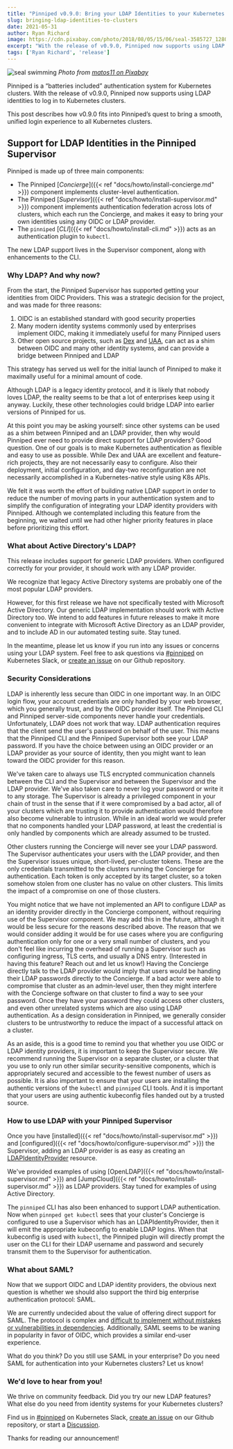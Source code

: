 ```yaml
---
title: "Pinniped v0.9.0: Bring your LDAP Identities to your Kubernetes Clusters"
slug: bringing-ldap-identities-to-clusters
date: 2021-05-31
author: Ryan Richard
image: https://cdn.pixabay.com/photo/2018/08/05/15/06/seal-3585727_1280.jpg
excerpt: "With the release of v0.9.0, Pinniped now supports using LDAP identities to log in to Kubernetes clusters."
tags: ['Ryan Richard', 'release']
---
```


![seal swimming](https://cdn.pixabay.com/photo/2018/08/05/15/06/seal-3585727_1280.jpg)
*Photo from [matos11 on Pixabay](https://pixabay.com/photos/seal-animal-water-hairy-3585727/)*

Pinniped is a “batteries included” authentication system for Kubernetes clusters.
With the release of v0.9.0, Pinniped now supports using LDAP identities to log in to Kubernetes clusters.

This post describes how v0.9.0 fits into Pinniped’s quest to bring a smooth, unified login experience to all Kubernetes clusters.

## Support for LDAP Identities in the Pinniped Supervisor

Pinniped is made up of three main components:
- The Pinniped [_Concierge_]({{< ref "docs/howto/install-concierge.md" >}}) component implements cluster-level authentication.
- The Pinniped [_Supervisor_]({{< ref "docs/howto/install-supervisor.md" >}}) component implements authentication federation
  across lots of clusters, which each run the Concierge, and makes it easy to bring your own identities using any OIDC or LDAP provider.
- The `pinniped` [_CLI_]({{< ref "docs/howto/install-cli.md" >}}) acts as an authentication plugin to `kubectl`.

The new LDAP support lives in the Supervisor component, along with enhancements to the CLI.

### Why LDAP? And why now?

From the start, the Pinniped Supervisor has supported getting your identities from OIDC Providers. This was a strategic
decision for the project, and was made for three reasons:

1. OIDC is an established standard with good security properties
2. Many modern identity systems commonly used by enterprises implement OIDC, making it immediately useful for many Pinniped users
3. Other open source projects, such as [Dex](https://dexidp.io) and [UAA](https://github.com/cloudfoundry/uaa),
   can act as a shim between OIDC and many other identity systems, and can provide a bridge between Pinniped and LDAP

This strategy has served us well for the initial launch of Pinniped to make it maximally useful for a minimal amount of code.

Although LDAP is a legacy identity protocol, and it is likely that nobody loves LDAP, the reality seems to be that a lot of enterprises keep using it anyway.
Luckily, these other technologies could bridge LDAP into earlier versions of Pinniped for us.

At this point you may be asking yourself: since other systems can be used as a shim between Pinniped and an LDAP provider,
then why would Pinniped ever need to provide direct support for LDAP providers? Good question. One of our goals is to make Kubernetes
authentication as flexible and easy to use as possible. While Dex and UAA are excellent and feature-rich projects, they
are not necessarily easy to configure. Also their deployment, initial configuration, and day-two reconfiguration are not necessarily
accomplished in a Kubernetes-native style using K8s APIs.

We felt it was worth the effort of building native LDAP support in order to reduce the number of moving parts in your
authentication system and to simplify the configuration of integrating your LDAP identity providers with Pinniped.
Although we contemplated including this feature from the beginning, we waited until we had other higher priority
features in place before prioritizing this effort.

### What about Active Directory's LDAP?

This release includes support for generic LDAP providers. When configured correctly for your provider,
it should work with any LDAP provider.

We recognize that legacy Active Directory systems are probably one of the most popular LDAP providers.

However, for this first release we have not specifically tested with Microsoft Active Directory.
Our generic LDAP implementation should work with Active Directory too.
We intend to add features in future releases to make it more convenient to integrate with Microsoft Active Directory
as an LDAP provider, and to include AD in our automated testing suite. Stay tuned.

In the meantime, please let us know if you run into any issues or concerns using your LDAP system.
Feel free to ask questions via [#pinniped](https://kubernetes.slack.com/archives/C01BW364RJA) on Kubernetes Slack,
or [create an issue](https://github.com/vmware-tanzu/pinniped/issues/new/choose) on our Github repository.

### Security Considerations

LDAP is inherently less secure than OIDC in one important way. In an OIDC login flow, your account credentials are only
handled by your web browser, which you generally trust, and by the OIDC provider itself. The Pinniped CLI and Pinniped
server-side components never handle your credentials. Unfortunately, LDAP does not work that way. LDAP authentication
requires that the client send the user's password on behalf of the user. This means that the Pinniped CLI and the
Pinniped Supervisor both see your LDAP password. If you have the choice between using an OIDC provider or an LDAP
provider as your source of identity, then you might want to lean toward the OIDC provider for this reason.

We've taken care to always use TLS encrypted communication channels
between the CLI and the Supervisor and between the Supervisor and the LDAP provider. We've also taken care to never
log your password or write it to any storage. The Supervisor is already a privileged component in your chain of trust
in the sense that if it were compromised by a bad actor, all of your clusters which are trusting it to provide authentication
would therefore also become vulnerable to intrusion. While in an ideal world we would prefer that no components handled
your LDAP password, at least the credential is only handled by components which are already assumed to be trusted.

Other clusters running the Concierge will never see your LDAP password. The Supervisor authenticates your users with
the LDAP provider, and then the Supervisor issues unique, short-lived, per-cluster tokens. These are the only credentials
transmitted to the clusters running the Concierge for authentication. Each token is only accepted by its target cluster,
so a token somehow stolen from one cluster has no value on other clusters. This limits the impact of a compromise on one
of those clusters.

You might notice that we have not implemented an API to configure LDAP as an identity provider directly in the Concierge
component, without requiring use of the Supervisor component. We may add this in the future, although it would be less secure
for the reasons described above. The reason that we would consider adding it would be for use cases where you are configuring
authentication only for one or a very small number of clusters, and you don't feel like incurring the overhead of running
a Supervisor such as configuring ingress, TLS certs, and usually a DNS entry. (Interested in having this feature? Reach out and
let us know!) Having the Concierge directly talk to the LDAP provider would imply that users would be handing their LDAP
passwords directly to the Concierge. If a bad actor were able to compromise that cluster as an admin-level user, then
they might interfere with the Concierge software on that cluster to find a way to see your password. Once they have your
password they could access other clusters, and even other unrelated systems which are also using LDAP authentication.
As a design consideration in Pinniped, we generally consider clusters to be untrustworthy to reduce the impact of a successful
attack on a cluster.

As an aside, this is a good time to remind you that whether you use OIDC or LDAP identity providers, it is important to
keep the Supervisor secure. We recommend running the Supervisor on a separate cluster, or a cluster that you use to only run other
similar security-sensitive components, which is appropriately secured and accessible to the fewest number of users as possible.
It is also important to ensure that your users are installing the authentic versions of the `kubectl` and `pinniped` CLI tools.
And it is important that your users are using authentic kubeconfig files handed out by a trusted source.

### How to use LDAP with your Pinniped Supervisor

Once you have [installed]({{< ref "docs/howto/install-supervisor.md" >}})
and [configured]({{< ref "docs/howto/configure-supervisor.md" >}}) the Supervisor, adding an LDAP provider is as easy as creating
an [LDAPIdentityProvider](https://github.com/vmware-tanzu/pinniped/blob/main/generated/1.20/README.adoc#ldapidentityprovider) resource.

We've provided examples of using [OpenLDAP]({{< ref "docs/howto/install-supervisor.md" >}})
and [JumpCloud]({{< ref "docs/howto/install-supervisor.md" >}}) as LDAP providers.
Stay tuned for examples of using Active Directory.

The `pinniped` CLI has also been enhanced to support LDAP authentication. Now when `pinnped get kubectl` sees
that your cluster's Concierge is configured to use a Supervisor which has an LDAPIdentityProvider, then it
will emit the appropriate kubeconfig to enable LDAP logins. When that kubeconfig is used with `kubectl`,
the Pinniped plugin will directly prompt the user on the CLI for their LDAP username and password and
securely transmit them to the Supervisor for authentication.

### What about SAML?

Now that we support OIDC and LDAP identity providers, the obvious next question is whether we should also support the third
big enterprise authentication protocol: SAML.

We are currently undecided about the value of offering direct support for SAML. The protocol is complex and
[difficult to implement without mistakes or vulnerabilities in dependencies](https://github.com/dexidp/dex/discussions/1884).
Additionally, SAML seems to be waning in popularity in favor of OIDC, which provides a similar end-user experience.

What do you think? Do you still use SAML in your enterprise?
Do you need SAML for authentication into your Kubernetes clusters? Let us know!

### We'd love to hear from you!

We thrive on community feedback. Did you try our new LDAP features?
What else do you need from identity systems for your Kubernetes clusters?

Find us in [#pinniped](https://kubernetes.slack.com/archives/C01BW364RJA) on Kubernetes Slack,
[create an issue](https://github.com/vmware-tanzu/pinniped/issues/new/choose) on our Github repository,
or start a [Discussion](https://github.com/vmware-tanzu/pinniped/discussions).

Thanks for reading our announcement!
